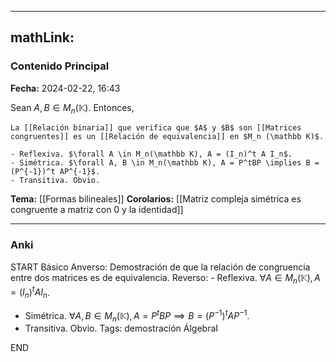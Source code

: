 
---
mathLink:
---
### Contenido Principal

**Fecha:** 2024-02-22, 16:43

Sean $A,B \in M_n (\mathbb K)$. Entonces,

```ad-proposition
La [[Relación binaria]] que verifica que $A$ y $B$ son [[Matrices congruentes]] es un [[Relación de equivalencia]] en $M_n (\mathbb K)$.
```


```ad-proof
- Reflexiva. $\forall A \in M_n(\mathbb K), A = (I_n)^t A I_n$.
- Simétrica. $\forall A, B \in M_n(\mathbb K), A = P^tBP \implies B = (P^{-1})^t AP^{-1}$.
- Transitiva. Obvio.
```

**Tema:** [[Formas bilineales]]
**Corolarios:** [[Matriz compleja simétrica es congruente a matriz con 0 y la identidad]]

---
### Anki

START
Básico
Anverso: Demostración de que la relación de congruencia entre dos matrices es de equivalencia.
Reverso: - Reflexiva. $\forall A \in M_n(\mathbb K), A = (I_n)^t A I_n$.
- Simétrica. $\forall A, B \in M_n(\mathbb K), A = P^tBP \implies B = (P^{-1})^t AP^{-1}$.
- Transitiva. Obvio.
Tags: demostración ÁlgebraI
<!--ID: 1708973800450-->
END